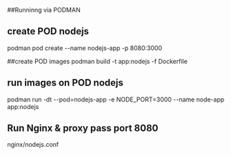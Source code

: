 ##Runninng via PODMAN
## create POD nodejs
podman pod create --name nodejs-app -p 8080:3000

##create POD images
podman build -t app:nodejs -f Dockerfile

## run images on POD nodejs
podman run -dt --pod=nodejs-app -e NODE_PORT=3000 --name node-app app:nodejs

## Run Nginx & proxy pass port 8080
nginx/nodejs.conf 
